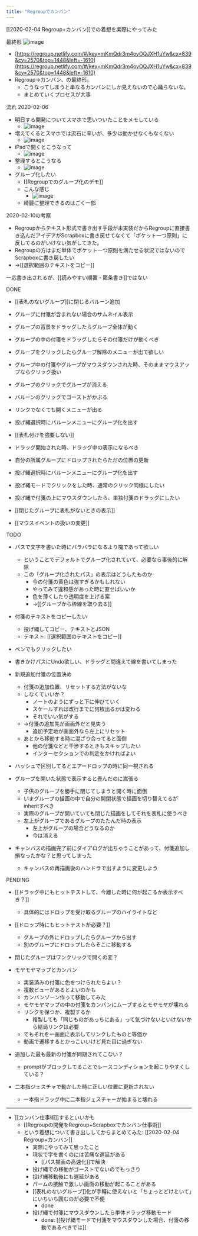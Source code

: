 ```yaml
---
title: "Regroupでカンバン"
---
```


[[2020-02-04 Regroup+カンバン]]での着想を実際にやってみた

最終形
![image](https://gyazo.com/0757d474ff86fc5e3041da9bb56bd4bb/thumb/1000)
- [https://regroup.netlify.com/#/key=mKmQdr3m4oyOQJXH1uYw&cx=839&cy=2570&top=1448&left=-1610](https://regroup.netlify.com/#/key=mKmQdr3m4oyOQJXH1uYw&cx=839&cy=2570&top=1448&left=-1610)
- Regroup→カンバン、の最終形。
    - こうなってしまうと単なるカンバンにしか見えないので心踊らないな。
    - まとめていくプロセスが大事

流れ
2020-02-06
- 明日する開発についてスマホで思いついたことをメモしている
    - ![image](https://gyazo.com/70ba2d515847e7cf07e6b4374fc4d911/thumb/1000)
- 増えてくるとスマホでは流石に辛いが、多少は動かせなくもなくない
    - ![image](https://gyazo.com/f55879eaf1fb6e567e32408da9ff5c7e/thumb/1000)
- iPadで開くとこうなって
    - ![image](https://gyazo.com/ece19836a927eb6890c5fc0a2c37726b/thumb/1000)
- 整理するとこうなる
    - ![image](https://gyazo.com/8d5b090070ea42e6808e16ffa5f215fd/thumb/1000)
- グループ化したい
    - [[Regroupでのグループ化のデモ]]
    - こんな感じ
        - ![image](https://gyazo.com/e64a2ba37a56c40d127d6f2c08c9b2d6/thumb/1000)
    - 綺麗に整理できるのはごく一部

2020-02-10の考察
- Regroupからテキスト形式で書き出す手段が未実装だからRegroupに直接書き込んだアイデアがScrapboxに書き戻せてなくて「ポケット一つ原則」に反してるのがいけない気がしてきた。
- Regroupの方はまだ単体でポケット一つ原則を満たせる状況ではないのでScrapboxに書き戻したい
- →[[選択範囲のテキストをコピー]]

一応書き出されるが、[[読みやすい順番・箇条書き]]ではない

DONE
- [[表札のないグループ]]に閉じるバルーン追加
- グループに付箋が含まれない場合のサムネイル表示
- グループの背景をドラッグしたらグループ全体が動く
- グループの中の付箋をドラッグしたらその付箋だけが動くべき
- グループをクリックしたらグループ解除のメニューが出て欲しい
- グループ中の付箋やグループがマウスダウンされた時、そのままマウスアップならクリック扱い
- グループのクリックでグループが消える
- バルーンのクリックでゴーストがかぶる
- リンクでなくても開くメニューが出る
- 投げ縄選択時にバルーンメニューにグループ化を出す
- [[表札付けを強要しない]]
- ドラッグ開始された時、ドラッグ中の表示になるべき
- 自分の所属グループにドロップされたらただの位置の更新
- 投げ縄選択時にバルーンメニューにグループ化を出す
- 投げ縄モードでクリックをした時、通常のクリック同様にしたい
- 投げ縄で付箋の上にマウスダウンしたら、単独付箋のドラッグにしたい
- [[閉じたグループに表札がないときの表示]]

- [[マウスイベントの扱いの変更]]

TODO
- パスで文字を書いた時にバラバラになるより塊であって欲しい
    - ということでデフォルトでグループ化されていて、必要なら事後的に解除
    - この「グループ化されたパス」の表示はどうしたものか
        - 今の付箋の黄色は強すぎるかもしれない
        - やってみて違和感があった時に直せばいいか
        - 色を薄くしたり透明度を上げる案
        - →[[グループから枠線を取り去る]]

- 付箋のテキストをコピーしたい
    - 投げ縄してコピー、テキストとJSON
    - テキスト: [[選択範囲のテキストをコピー]]

- ペンでもクリックしたい

- 書きかけパスにUndo欲しい、ドラッグと間違えて線を書いてしまった

- 新規追加付箋の位置決め
    - 付箋の追加位置、リセットする方法がないな
    - しなくていいか？
        - ノートのようにずっと下に伸びていく
        - スケールすれば改行までに何枚出るかは変わる
        - それでいい気がする
    - →付箋の追加先が画面外だと見失う
        - 追加予定地が画面外なら左上にリセット
    - あとから移動する時に混ざり合ってると面倒
        - 他の付箋などと干渉するときもスキップしたい
        - インターセクションでの判定をかければよい

- ハッシュで区別してるとエアードロップの時に同一視される

- グループを開いた状態で表示すると畳んだのに嵩張る
    - 子供のグループを勝手に閉じてしまうと開く時に面倒
    - いまグループの描画の中で自分の開閉状態で描画を切り替えてるがinheritすべき
    - 実際のグループが開いていても閉じた描画をしてそれを表札に使うべき
    - 左上がグループであるグループのたたんだ時の表示
        - 左上がグループの場合どうなるのか
        - 今は消える

- キャンバスの描画完了前にダイアログが出ちゃうことがあって、付箋追加し損なったかな？と思ってしまった
    - キャンバスの再描画後のハンドラで出すように変更しよう

PENDING
- [[ドラッグ中にもヒットテストして、今離した時に何が起こるか表示すべき？]]
    - 具体的にはドロップを受け取るグループのハイライトなど

- [[ドロップ時にもヒットテストが必要？]]
    - グループの外にドロップしたらグループから出す
    - 別のグループにドロップしたらそこに移動する

- 閉じたグループはワンクリックで開くの変？

- モヤモヤマップとカンバン
    - 実装済みの付箋に色をつけられたらよい？
    - 複数ビューがあるとよいのかも
    - カンバンゾーン作って移動してみた
    - モヤモヤマップの中の付箋をカンバンにムーブするとモヤモヤが壊れる
    - リンクを保つか、複製するか
        - 複製しても「同じものがあっちにある」って気づけないといけないから結局リンクは必要
    - でもそれを一画面に表示してリンクしたものと等価か
    - 動画で遷移するとかっこいいけど見た目に過ぎない

- 追加した最も最新の付箋が同期されてこない？
    - promptがブロックしてることでレースコンディションを起こりやすくしている？

- 二本指ジェスチャで動かした時に正しい位置に更新されない
    - 一本指ドラッグ中に二本指ジェスチャーが始まると壊れる


---
- [[カンバン仕事術]]するといいかも
    - [[Regroupの開発をRegroup+Scrapboxでカンバン仕事術]]
    - という着想について書き出ししてからまとめてみた: [[2020-02-04 Regroup+カンバン]]
        - 実際にやってみて思ったこと
        - 現状で字を書くのには苦痛な遅延がある
            - [[パス描画の高速化]]で解決
        - 投げ縄での移動がゴーストでないのでもっさり
        - 投げ縄移動後にも遅延がある
        - パームの接触で激しい画面の移動が起こることがある
        - [[表札のないグループ]]化が手軽に使えないと「ちょっとどけといて」にいちいち囲むのが必要で不便
            - done
        - 投げ縄で付箋にマウスダウンしたら単体ドラッグ移動モード
            - done: [[投げ縄モードで付箋をマウスダウンした場合、付箋の移動であるべきでは]]

